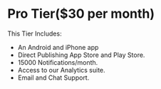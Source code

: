 # Pro Tier($30 per month)

This Tier Includes:

* An Android and iPhone app
* Direct Publishing App Store and Play Store.
* 15000 Notifications/month.
* Access to our Analytics suite.
* Email and Chat Support.